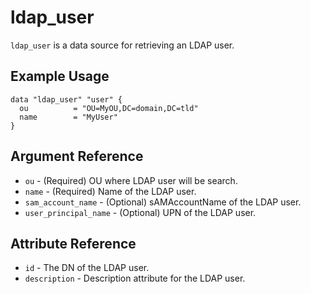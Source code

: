 # ldap_user

`ldap_user` is a data source for retrieving an LDAP user.

## Example Usage

```hcl
data "ldap_user" "user" {
  ou          = "OU=MyOU,DC=domain,DC=tld"
  name        = "MyUser"
}
```

## Argument Reference

* `ou` - (Required) OU where LDAP user will be search.
* `name` - (Required) Name of the LDAP user.
* `sam_account_name` - (Optional) sAMAccountName of the LDAP user.
* `user_principal_name` - (Optional) UPN of the LDAP user.

## Attribute Reference

* `id` - The DN of the LDAP user.
* `description` - Description attribute for the LDAP user.